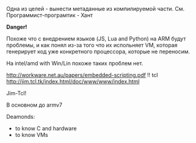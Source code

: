 Одна из целей - вынести метаданные из компилируемой части. См. Программист-програмтик - Хант

**Danger!**

Похоже что с внедрением языков (JS, Lua and Python) на ARM будут проблемы, и как понял из-за того что их испольняет VM, которая 
генерирует код уже конкретного процессора, которые не переносим.

На intel/amd with Win/Lin похоже таких проблем нет.

http://workware.net.au/papers/embedded-scripting.pdf !!
tcl http://jim.tcl.tk/index.html/doc/www/www/index.html

Jim-Tcl!

В основном до armv7

Deamonds:

- to know C and hardware
- to know VMs